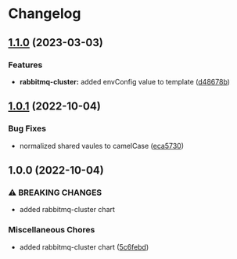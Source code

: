 # Changelog

## [1.1.0](https://github.com/ptonini/helm-charts/compare/rabbitmq-cluster-v1.0.1...rabbitmq-cluster-v1.1.0) (2023-03-03)


### Features

* **rabbitmq-cluster:** added envConfig value to template ([d48678b](https://github.com/ptonini/helm-charts/commit/d48678be4c1a319b469bd0984be2a2b3fea76d1b))

## [1.0.1](https://github.com/ptonini/helm-charts/compare/rabbitmq-cluster-v1.0.0...rabbitmq-cluster-v1.0.1) (2022-10-04)


### Bug Fixes

* normalized shared vaules to camelCase ([eca5730](https://github.com/ptonini/helm-charts/commit/eca5730cd50a1cd4b2d8226f54046b0bba4e5a86))

## 1.0.0 (2022-10-04)


### ⚠ BREAKING CHANGES

* added rabbitmq-cluster chart

### Miscellaneous Chores

* added rabbitmq-cluster chart ([5c6febd](https://github.com/ptonini/helm-charts/commit/5c6febdfcdd77a23e67e2a9c33cf604c4561601c))
